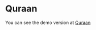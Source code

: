 # Quraan
You can see the demo version at <a href="doc:https://elhalili.github.io/Quraan/" target="_blank">Quraan</a>
